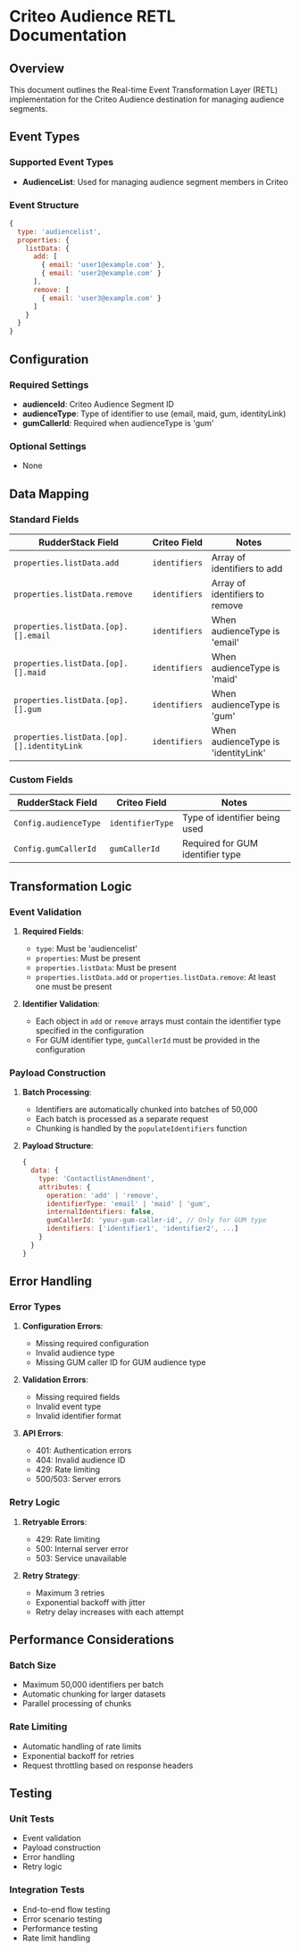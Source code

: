 # Criteo Audience RETL Documentation

## Overview

This document outlines the Real-time Event Transformation Layer (RETL) implementation for the Criteo Audience destination for managing audience segments.

## Event Types

### Supported Event Types

- **AudienceList**: Used for managing audience segment members in Criteo

### Event Structure

```javascript
{
  type: 'audiencelist',
  properties: {
    listData: {
      add: [
        { email: 'user1@example.com' },
        { email: 'user2@example.com' }
      ],
      remove: [
        { email: 'user3@example.com' }
      ]
    }
  }
}
```

## Configuration

### Required Settings

- **audienceId**: Criteo Audience Segment ID
- **audienceType**: Type of identifier to use (email, maid, gum, identityLink)
- **gumCallerId**: Required when audienceType is 'gum'

### Optional Settings

- None

## Data Mapping

### Standard Fields

| RudderStack Field                          | Criteo Field  | Notes                               |
| ------------------------------------------ | ------------- | ----------------------------------- |
| `properties.listData.add`                  | `identifiers` | Array of identifiers to add         |
| `properties.listData.remove`               | `identifiers` | Array of identifiers to remove      |
| `properties.listData.[op].[].email`        | `identifiers` | When audienceType is 'email'        |
| `properties.listData.[op].[].maid`         | `identifiers` | When audienceType is 'maid'         |
| `properties.listData.[op].[].gum`          | `identifiers` | When audienceType is 'gum'          |
| `properties.listData.[op].[].identityLink` | `identifiers` | When audienceType is 'identityLink' |

### Custom Fields

| RudderStack Field     | Criteo Field     | Notes                            |
| --------------------- | ---------------- | -------------------------------- |
| `Config.audienceType` | `identifierType` | Type of identifier being used    |
| `Config.gumCallerId`  | `gumCallerId`    | Required for GUM identifier type |

## Transformation Logic

### Event Validation

1. **Required Fields**:

   - `type`: Must be 'audiencelist'
   - `properties`: Must be present
   - `properties.listData`: Must be present
   - `properties.listData.add` or `properties.listData.remove`: At least one must be present

2. **Identifier Validation**:
   - Each object in `add` or `remove` arrays must contain the identifier type specified in the configuration
   - For GUM identifier type, `gumCallerId` must be provided in the configuration

### Payload Construction

1. **Batch Processing**:

   - Identifiers are automatically chunked into batches of 50,000
   - Each batch is processed as a separate request
   - Chunking is handled by the `populateIdentifiers` function

2. **Payload Structure**:
   ```javascript
   {
     data: {
       type: 'ContactlistAmendment',
       attributes: {
         operation: 'add' | 'remove',
         identifierType: 'email' | 'maid' | 'gum',
         internalIdentifiers: false,
         gumCallerId: 'your-gum-caller-id', // Only for GUM type
         identifiers: ['identifier1', 'identifier2', ...]
       }
     }
   }
   ```

## Error Handling

### Error Types

1. **Configuration Errors**:

   - Missing required configuration
   - Invalid audience type
   - Missing GUM caller ID for GUM audience type

2. **Validation Errors**:

   - Missing required fields
   - Invalid event type
   - Invalid identifier format

3. **API Errors**:
   - 401: Authentication errors
   - 404: Invalid audience ID
   - 429: Rate limiting
   - 500/503: Server errors

### Retry Logic

1. **Retryable Errors**:

   - 429: Rate limiting
   - 500: Internal server error
   - 503: Service unavailable

2. **Retry Strategy**:
   - Maximum 3 retries
   - Exponential backoff with jitter
   - Retry delay increases with each attempt

## Performance Considerations

### Batch Size

- Maximum 50,000 identifiers per batch
- Automatic chunking for larger datasets
- Parallel processing of chunks

### Rate Limiting

- Automatic handling of rate limits
- Exponential backoff for retries
- Request throttling based on response headers

## Testing

### Unit Tests

- Event validation
- Payload construction
- Error handling
- Retry logic

### Integration Tests

- End-to-end flow testing
- Error scenario testing
- Performance testing
- Rate limit handling

